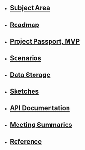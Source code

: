 * ## [Subject Area](https://schstp.github.io/Theater-Platform/subject_area/info)

* ## [Roadmap](https://schstp.github.io/Theater-Platform/roadmap/roadmap)

* ## [Project Passport, MVP](https://schstp.github.io/Theater-Platform/passport/table_of_contents)

* ## [Scenarios](https://schstp.github.io/Theater-Platform/scenarios/table_of_contents)

* ## [Data Storage](https://schstp.github.io/Theater-Platform/datastorage/table_of_contents)

* ## [Sketches](https://schstp.github.io/Theater-Platform/sketches/table_of_contents)

* ## [API Documentation](https://schstp.github.io/Theater-Platform/api/table_of_contents)

* ## [Meeting Summaries](https://schstp.github.io/Theater-Platform/meeting_summaries/table_of_contents)

* ## [Reference](https://schstp.github.io/Theater-Platform/reference/content)

